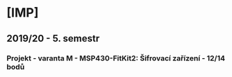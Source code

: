 # [IMP]
## 2019/20 - 5. semestr
### Projekt - varanta M - MSP430-FitKit2: Šifrovací zařízení - 12/14 bodů